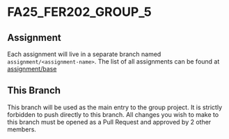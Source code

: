 # FA25_FER202_GROUP_5

## Assignment

Each assignment will live in a separate branch named `assignment/<assignment-name>`.
The list of all assignments can be found at [assignment/base](https://github.com/nananguyen15/FA25_FER202_GROUP_5/tree/assignment/base)

## This Branch

This branch will be used as the main entry to the group project. It is strictly
forbidden to push directly to this branch. All changes you wish to make to this
branch must be opened as a Pull Request and approved by 2 other members.
